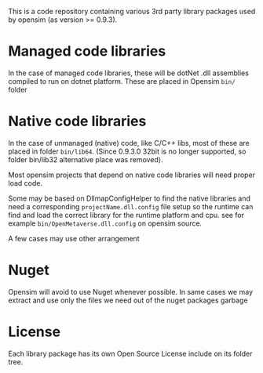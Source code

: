 This is a code repository containing various 3rd party library packages used by opensim (as version >= 0.9.3).


# Managed code libraries

In the case of managed code libraries, these will be dotNet .dll assemblies compiled to run on dotnet platform. These are placed in Opensim `bin/` folder

# Native code libraries

In the case of unmanaged (native) code, like C/C++ libs, most of these are placed in folder `bin/lib64`.
(Since 0.9.3.0 32bit is no longer supported, so folder bin/lib32 alternative place was removed).

Most opensim projects that depend on native code libraries will need proper load code.

Some may be based on DllmapConfigHelper to find the native libraries and need a corresponding `projectName.dll.config` file setup so the runtime can find and load the correct library for the runtime platform and cpu. see for example `bin/OpenMetaverse.dll.config` on opensim source.

A few cases may use other arrangement

# Nuget

Opensim will avoid to use Nuget whenever possible. In same cases we may extract and use only the files we need out of the nuget packages garbage

# License

Each library package has its own Open Source License include on its folder tree.